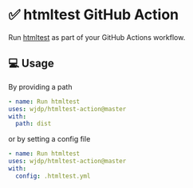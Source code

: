 # :white_check_mark: htmltest GitHub Action

Run [htmltest](https://github.com/wjdp/htmltest) as part of your GitHub Actions workflow. 

## :computer: Usage

By providing a path

```yaml
- name: Run htmltest
uses: wjdp/htmltest-action@master
with:
  path: dist
```

or by setting a config file

```yaml
- name: Run htmltest
uses: wjdp/htmltest-action@master
with:
  config: .htmltest.yml
```
